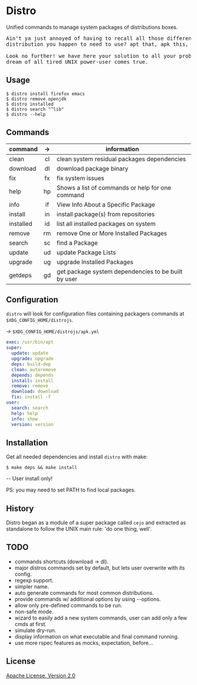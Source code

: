 # Distro

Unified commands to manage system packages of distributions boxes.

<pre>
Ain't ya just annoyed of having to recall all those different commands of every
distribution you happen to need to use? apt that, apk this, dnf those... goddamn!

Look no further! we have here your solution to all your problems: `distro`, where the
dream of all tired UNIX power-user comes true.
</pre>

## Usage

    $ distro install firefox emacs
    $ distro remove openjdk
    $ distro installed
    $ distro search "^lib"
    $ distro --help

## Commands

| command   | ->  | information                                         |
| --------- | :-: | --------------------------------------------------- |
| clean     | cl  | clean system residual packages dependencies         |
| download  | dl  | download package binary                             |
| fix       | fx  | fix system issues                                   |
| help      | hp  | Shows a list of commands or help for one command    |
| info      | if  | View Info About a Specific Package                  |
| install   | in  | install package(s) from repositories                |
| installed | id  | list all installed packages on system               |
| remove    | rm  | remove One or More Installed Packages               |
| search    | sc  | find a Package                                      |
| update    | ud  | update Package Lists                                |
| upgrade   | ug  | upgrade Installed Packages                          |
| getdeps   | gd  | get package system dependencies to be built by user |

## Configuration

`distro` will look for configuration files containing packagers commands at `$XDG_CONFIG_HOME/distrojs`.

-> `$XDG_CONFIG_HOME/distrojs/apk.yml`

```yaml
exec: /usr/bin/apt
super:
  update: update
  upgrade: upgrade
  deps: build-dep
  clean: autoremove
  depends: depends
  install: install
  remove: remove
  download: download
  fix: install -f
user:
  search: search
  help: help
  info: show
  version: version
```

## Installation

Get all needed dependencies and install `distro` with make:

    $ make deps && make install

-- User install only!

PS: you may need to set PATH to find local packages.

## History

Distro began as a module of a super package called `cejo` and extracted as standalone to follow the UNIX main rule: 'do one thing, well'.

## TODO

- commands shortcuts (download -> dl).
- major distros commands set by default, but lets user overwrite with its config.
- regexp support.
- simpler name.
- auto generate commands for most common distributions.
- provide commands w/ additional options by using --options.
- allow only pre-defined commands to be run.
- non-safe mode.
- wizard to easily add a new system commands, user can add only a few cmds at first.
- simulate dry-run.
- display information on what executable and final command running.
- use more rspec features as mocks, expectation, before...

## License

[Apache License, Version 2.0](https://www.apache.org/licenses/LICENSE-2.0)
